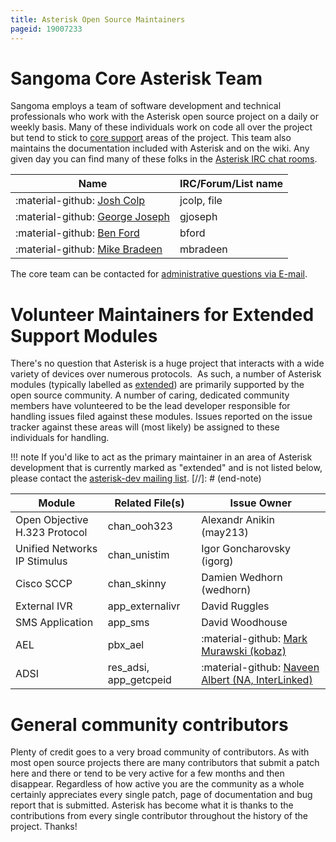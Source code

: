 ```yaml
---
title: Asterisk Open Source Maintainers
pageid: 19007233
---
```


Sangoma Core Asterisk Team
==========================

Sangoma employs a team of software development and technical professionals who work with the Asterisk open source project on a daily or weekly basis. Many of these individuals work on code all over the project but tend to stick to [core support](/Asterisk-Community/Asterisk-Module-Support-States) areas of the project. This team also maintains the documentation included with Asterisk and on the wiki. Any given day you can find many of these folks in the [Asterisk IRC chat rooms](/Asterisk-Community/IRC).

| Name                                                           | IRC/Forum/List name |
| -------------------------------------------------------------- | ------------------- |
| :material-github: [Josh Colp](https://github.com/jcolp)        | jcolp, file         |
| :material-github: [George Joseph](https://github.com/gtjoseph) | gjoseph             |
| :material-github: [Ben Ford](https://github.com/bkford)        | bford               |
| :material-github: [Mike Bradeen](https://github.com/mbradeen)  | mbradeen            |

The core team can be contacted for [administrative questions via E-mail](mailto:asteriskteam@sangoma.com).

Volunteer Maintainers for Extended Support Modules
==================================================

There's no question that Asterisk is a huge project that interacts with a wide variety of devices over numerous protocols.  As such, a number of Asterisk modules (typically labelled as [extended](/Asterisk-Community/Asterisk-Module-Support-States)) are primarily supported by the open source community. A number of caring, dedicated community members have volunteered to be the lead developer responsible for handling issues filed against these modules. Issues reported on the issue tracker against these areas will (most likely) be assigned to these individuals for handling. 

!!! note 
    If you'd like to act as the primary maintainer in an area of Asterisk development that is currently marked as "extended" and is not listed below, please contact the [asterisk-dev mailing list](/Asterisk-Community/Mailing-Lists).
[//]: # (end-note)

| Module                        | Related File(s)        | Issue Owner                                                                          |
| ----------------------------- | ---------------------- | ------------------------------------------------------------------------------------ |
| Open Objective H.323 Protocol | chan_ooh323            | Alexandr Anikin (may213)                                                             |
| Unified Networks IP Stimulus  | chan_unistim           | Igor Goncharovsky (igorg)                                                            |
| Cisco SCCP                    | chan_skinny            | Damien Wedhorn (wedhorn)                                                             |
| External IVR                  | app_externalivr        | David Ruggles                                                                        |
| SMS Application               | app_sms                | David Woodhouse                                                                      |
| AEL                           | pbx_ael                | :material-github: [Mark Murawski (kobaz)](https://github.com/kobaz)                  |
| ADSI                          | res_adsi, app_getcpeid | :material-github: [Naveen Albert (NA, InterLinked)](https://github.com/interlinked1) |

General community contributors
==============================

Plenty of credit goes to a very broad community of contributors. As with most open source projects there are many contributors that submit a patch here and there or tend to be very active for a few months and then disappear. Regardless of how active you are the community as a whole certainly appreciates every single patch, page of documentation and bug report that is submitted. Asterisk has become what it is thanks to the contributions from every single contributor throughout the history of the project. Thanks!

